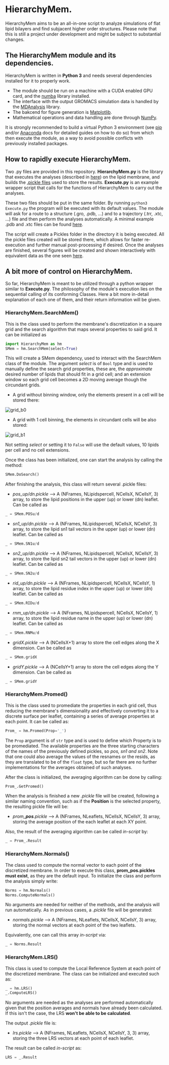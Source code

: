 # HierarchyMem.

HierarchyMem aims to be an all-in-one script to analyze simulations of flat lipid bilayers and find subjacent higher order structures. Please note that this is still a project under development and might be subject to substantial changes.

## The HierarchyMem module and its dependencies.

HierarchyMem is written in **Python 3** and needs several dependencies installed for it to properly work. 

  * The module should be run on a machine with a CUDA enabled GPU card, and the [numba](https://numba.pydata.org/) library installed. 
  * The interface with the output GROMACS simulation data is handled by the [MDAnalysis](https://www.mdanalysis.org/) library. 
  * The bakcend for figure generation is [Matplotlib](https://matplotlib.org/). 
  * Mathematical operations and data handling are done through [NumPy](https://numpy.org/). 

It is strongly recommended to build a virtual Python 3 environment (see [pip](https://packaging.python.org/en/latest/guides/installing-using-pip-and-virtual-environments/) and/or [Anaconda](https://docs.conda.io/projects/conda/en/latest/user-guide/tasks/manage-environments.html) docs for detailed guides on how to do so) from which then execute the module, as a way to avoid possible conflicts with previously installed packages.

## How to rapidly execute HierarchyMem.

Two .py files are provided in this repository. **HierarchyMem.py** is the library that executes the analyses (described in [here](https://www.researchsquare.com/article/rs-1287323/v1)) on the lipid membrane, and builds the [.pickle files](https://docs.python.org/3/library/pickle.html) used to store the results. **Execute.py** is an example wrapper script that calls for the functions of HierarchyMem to carry out the analyses.

These two files should be put in the same folder. By running ```python3 Execute.py``` the program will be executed with its default values. The module will ask for a route to a structure (.gro, .pdb, ...) and to a trajectory (.trr, .xtc, ...) file and then perform the analyses automatically. A minimal example .pdb and .xtc files can be found [here](https://www.dropbox.com/sh/69piqqumkbvmdvo/AACrYtswccGZYITTPBWrYLdwa?dl=0). 

The script will create a Pickles folder in the directory it is being executed. All the pickle files created will be stored there, which allows for faster re-execution and further manual post-processing if desired. Once the analyses are finished, several figures will be created and shown interactively with equivalent data as the one seen [here](https://www.researchsquare.com/article/rs-1287323/v1).

## A bit more of control on HierarchyMem.

So far, HierarchyMem is meant to be utilized through a python wrapper similar to **Execute.py**. The philosophy of the module's execution lies on the sequential calling of its conforming Classes. Here a bit more in-detail explanation of each one of them, and their return information will be given.

### HierarchyMem.SearchMem()

This is the class used to perform the membrane's discretization in a square grid and the search algorithm that maps several properties to said grid. It can be initialized as
 
 ```python
 import HierarchyMem as hm 
 SMem = hm.SearchMem(select=True)
 ```
 
This will create a SMem dependency, used to interact with the SearchMem class of the module. The argument *select* is of ```Bool``` type and is used to manually define the search grid properties, these are, the *approximate* desired number of lipids that should fit in a grid cell; and an extension window so each grid cell becomes a 2D moving average though the circundant grids.

  * A grid without binning window, only the elements present in a cell will be stored there:

![grid_b0](https://user-images.githubusercontent.com/60816362/153607055-ceebefdc-fec5-478e-b937-dab3ddba992c.png)

  * A grid with 1 cell binning, the elements in circundant cells will be also stored:

![grid_b1](https://user-images.githubusercontent.com/60816362/153607097-aca616a6-1676-423f-a585-3b790a7f5b96.png)

Not setting *select* or setting it to ```False``` will use the default values, 10 lipids per cell and no cell extensions. 

Once the class has been initialized, one can start the analysis by calling the method:
```python
SMem.DoSearch()
```
After finishing the analysis, this class will return several .pickle files:

  * *pos_up/dn.pickle* --> A (NFrames, NLipidspercell, NCellsX, NCellsY, 3) array, to store the lipid positions in the upper (up) or lower (dn) leaflet. Can be called as 
  ```python
  _ = SMem.POSu/d
  ```              
  * *sn1_up/dn.pickle* --> A (NFrames, NLipidspercell, NCellsX, NCellsY, 3) array, to store the lipid sn1 tail vectors in the upper (up) or lower (dn) leaflet. Can be called as 
  ```python
  _ = SMem.SN1u/d
  ```
  * *sn2_up/dn.pickle* --> A (NFrames, NLipidspercell, NCellsX, NCellsY, 3) array, to store the lipid sn2 tail vectors in the upper (up) or lower (dn) leaflet. Can be called as 
  ```python
  _ = SMem.SN2u/d
  ```
  * *rid_up/dn.pickle* --> A (NFrames, NLipidspercell, NCellsX, NCellsY, 1) array, to store the lipid residue index in the upper (up) or lower (dn) leaflet. Can be called as 
  ```python
  _ = SMem.RIDu/d
  ```
  * *rnm_up/dn.pickle* --> A (NFrames, NLipidspercell, NCellsX, NCellsY, 1) array, to store the lipid residue name in the upper (up) or lower (dn) leaflet. Can be called as 
  ```python
  _ = SMem.RNMu/d
  ```
  * *gridX.pickle* --> A (NCellsX+1) array to store the cell edges along the X dimension. Can be called as 
  ```python
  _ = SMem.gridX
  ```
  * *gridY.pickle* --> A (NCellsY+1) array to store the cell edges along the Y dimension. Can be called as 
  ```python
  _ = SMem.gridY
  ```
  
  ### HierarchyMem.Promed()
  
  This is the class used to promediate the properties in each grid cell, thus reducing the membrane's dimensionality and effectively converting it to a discrete surface per leaflet, containing a series of average properties at each point. It can be called as:
  ```python
  Prom_ = hm.Promed(Prop='_')
  ```
  
  The ```Prop``` argument is of ```str``` type and is used to define which Property is to be promediated. The available properties are the three starting characters of the names of the previously defined pickles, so  *pos, sn1 and sn2*. Note that one could also average the values of the resnames or the resids, as they are translated to be of the ```float``` type, but so far there are no further implementations for the averages obtained of such analyses.
  
  After the class is initialized, the averaging algorithm can be done by calling:
  ```python
  Prom_.GetPromed()
  ```
  
  When the analysis is finished a new *.pickle* file will be created, following a similar naming convention, such as if the **Position** is the selected property, the resulting pickle file will be:
  
  * *prom_**pos**.pickle* --> A (NFrames, NLeaflets, NCellsX, NCellsY, 3) array, storing the average position of the each leaflet at each XY point.
  
  Also, the result of the averaging algorithm can be called *in-script* by:
  ```python
  _ = Prom_.Result
  ```
  
  ### HierarchyMem.Normals()
  
  The class used to compute the normal vector to each point of the discretized membrane. In order to execute this class, **prom_pos.pickles must exist**, as they are the default input. To initialize the class and perform the analysis simply write:
  ```python
  Norms = hm.Normals()
  Norms.ComputeNormals()
  ```
  
  No arguments are needed for neither of the methods, and the analysis will run automatically. As in previous cases, a *.pickle* file will be generated:
  * *normals.pickle* --> A (NFrames, NLeaflets, NCellsX, NCellsY, 3) array, storing the normal vectors at each point of the two leaflets.
  
  Equivalently, one can call this array *in-script* via:
  ```python
  _ = Norms.Result
  ```
  
  ### HierarchyMem.LRS()
  
  This class is used to compute the Local Reference System at each point of the discretized membrane. The class can be initialized and executed such as:
  ```python
  _ = hm.LRS()
  _.ComputeLRS()
  ```
  
  No arguments are needed as the analyses are performed automatically given that the position averages and normals have already been calculated. If this isn't the case, the LRS **won't be able to be calculated**.
  
  The output *.pickle* file is:
  * *lrs.pickle* --> A (NFrames, NLeaflets, NCellsX, NCellsY, 3, 3) array, storing the three LRS vectors at each point of each leaflet.
  
  The result can be called *in-script* as:
  ```python
  LRS = _.Result
  ```
  
  
  
  
